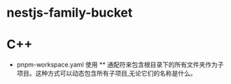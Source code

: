 # nestjs-family-bucket

# C++

- pnpm-workspace.yaml 使用 \*\* 通配符来包含根目录下的所有文件夹作为子项目。这种方式可以动态包含所有子项目,无论它们的名称是什么。
